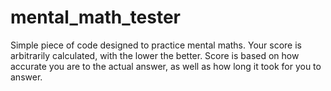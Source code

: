 ﻿# mental_math_tester

Simple piece of code designed to practice mental maths. Your score is arbitrarily calculated, with the lower the better. Score is based on how accurate you are to the actual answer, as well as how long it took for you to answer.
